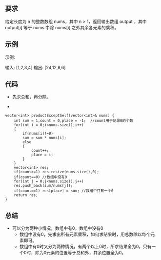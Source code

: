 ## 要求
给定长度为 n 的整数数组 nums，其中 n > 1，返回输出数组 output ，其中 output[i] 等于 nums 中除 nums[i] 之外其余各元素的乘积。

## 示例
示例:

输入: [1,2,3,4]
输出: [24,12,8,6]

## 代码
- 先求总和，再分除。

-

	vector<int> productExceptSelf(vector<int>& nums) {
        int sum = 1,count = 0,place = -1;  //count用于记录0的个数
        for(int i = 0;i<nums.size();i++)
        {
            if(nums[i]!=0)
            sum = sum * nums[i];
            else
            {
                count++;
                place = i;
            }
        }   
        vector<int> res;
        if(count>=1) res.resize(nums.size(),0); 
        if(count==0) //数组中没有0
        for(int j = 0;j<nums.size();j++)    
        res.push_back(sum/nums[j]);
        if(count==1) res[place] = sum; //数组中只有一个0
        return res;
    }

## 总结
- 可以分为两种小情况，数组中有0，数组中没有0
	- 数组中没有0，先求出所有元素乘积，如何求结果时，用总数除以每个元素即可。
	- 数组中有0时又分为两种情况，有两个以上0时，所求结果全为0，只有一个0时，除为0元素的位置等于总和外，其余位置全为0。